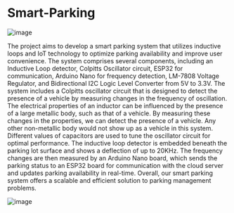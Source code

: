 # Smart-Parking
![image](https://github.com/Tushar-Bhushan/Smart-Parking/assets/108873488/1e2fbbb9-412a-4d56-a232-ce676a171563)

The project aims to develop a smart parking system that utilizes inductive loops and
IoT technology to optimize parking availability and improve user convenience. The
system comprises several components, including an Inductive Loop detector, Colpitts
Oscillator circuit, ESP32 for communication, Arduino Nano for frequency detection,
LM-7808 Voltage Regulator, and Bidirectional I2C Logic Level Converter from 5V to
3.3V.
The system includes a Colpitts oscillator circuit that is designed to detect the presence
of a vehicle by measuring changes in the frequency of oscillation. The electrical
properties of an inductor can be influenced by the presence of a large metallic body,
such as that of a vehicle. By measuring these changes in the properties, we can detect
the presence of a vehicle. Any other non-metallic body would not show up as a vehicle
in this system. Different values of capacitors are used to tune the oscillator circuit for
optimal performance.
The inductive loop detector is embedded beneath the parking lot surface and shows a
deflection of up to 20KHz. The frequency changes are then measured by an Arduino
Nano board, which sends the parking status to an ESP32 board for communication
with the cloud server and updates parking availability in real-time. Overall, our smart
parking system offers a scalable and efficient solution to parking management problems.

![image](https://github.com/Tushar-Bhushan/Smart-Parking/assets/108873488/7439ce67-5701-4b53-861b-dabada791f29)
